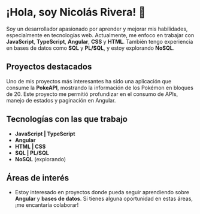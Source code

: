 # ¡Hola, soy Nicolás Rivera! 👋

Soy un desarrollador apasionado por aprender y mejorar mis habilidades, especialmente en tecnologías web. Actualmente, me enfoco en trabajar con **JavaScript**, **TypeScript**, **Angular**, **CSS** y **HTML**. También tengo experiencia en bases de datos como **SQL** y **PL/SQL**, y estoy explorando **NoSQL**.

## Proyectos destacados
Uno de mis proyectos más interesantes ha sido una aplicación que consume la **PokeAPI**, mostrando la información de los Pokémon en bloques de 20. Este proyecto me permitió profundizar en el consumo de APIs, manejo de estados y paginación en Angular.

## Tecnologías con las que trabajo
- **JavaScript | TypeScript**
- **Angular**
- **HTML | CSS**
- **SQL | PL/SQL**
- **NoSQL** (explorando)

## Áreas de interés
- Estoy interesado en proyectos donde pueda seguir aprendiendo sobre **Angular** y **bases de datos**. Si tienes alguna oportunidad en estas áreas, ¡me encantaría colaborar!
